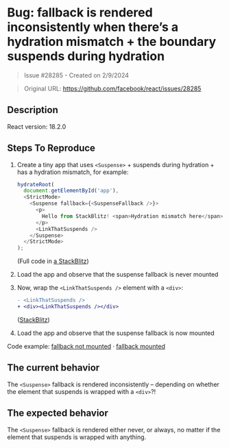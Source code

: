 # Bug: <Suspense> fallback is rendered inconsistently when there’s a hydration mismatch + the boundary suspends during hydration

> Issue #28285 - Created on 2/9/2024

> Original URL: https://github.com/facebook/react/issues/28285

## Description

React version: 18.2.0

## Steps To Reproduce

1. Create a tiny app that uses `<Suspense>` + suspends during hydration + has a hydration mismatch, for example:

   ```js
   hydrateRoot(
     document.getElementById('app'),
     <StrictMode>
       <Suspense fallback={<SuspenseFallback />}>
         <p>
           Hello from StackBlitz! <span>Hydration mismatch here</span>
         </p>
         <LinkThatSuspends />
       </Suspense>
     </StrictMode>
   );
   ```
  
   (Full code in [a StackBlitz](https://stackblitz.com/edit/stackblitz-starters-lrhtyy?file=src/style.css,public/index.html,src/index.tsx))
  
2. Load the app and observe that the suspense fallback is never mounted
3. Now, wrap the `<LinkThatSuspends />` element with a `<div>`:

   ```diff
   - <LinkThatSuspends />
   + <div><LinkThatSuspends /></div>
   ```
   
   ([StackBlitz](https://stackblitz.com/edit/stackblitz-starters-yrxvdn?file=src/style.css,public/index.html,src/index.tsx))

4. Load the app and observe that the suspense fallback is now mounted

Code example: [fallback not mounted](https://stackblitz.com/edit/stackblitz-starters-lrhtyy?file=src/style.css,public/index.html,src/index.tsx) · [fallback mounted](https://stackblitz.com/edit/stackblitz-starters-yrxvdn?file=src/style.css,public/index.html,src/index.tsx)

## The current behavior

The `<Suspense>` fallback is rendered inconsistently – depending on whether the element that suspends is wrapped with a `<div>`?!

## The expected behavior

The `<Suspense>` fallback is rendered either never, or always, no matter if the element that suspends is wrapped with anything.
